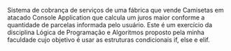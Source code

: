 Sistema de cobrança de serviços de uma fábrica que vende Camisetas em atacado
Console Application que calcula um juros maior conforme a quantidade de parcelas informada pelo usuário. 
Este é um exercício da disciplina Lógica de Programação e Algoritmos proposto pela minha faculdade cujo objetivo é usar as estruturas condicionais if, else e elif.
